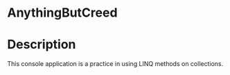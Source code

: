 # AnythingButCreed
# Description
This console application is a practice in using LINQ methods on collections.
